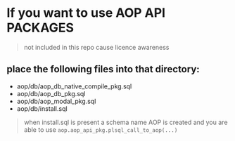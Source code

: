 # If you want to use AOP API PACKAGES

> not included in this repo cause licence awareness

## place the following files into that directory:
- aop/db/aop_db_native_compile_pkg.sql
- aop/db/aop_db_pkg.sql
- aop/db/aop_modal_pkg.sql
- aop/db/install.sql

> when install.sql is present a schema name AOP is created and you are able to use `aop.aop_api_pkg.plsql_call_to_aop(...)`
